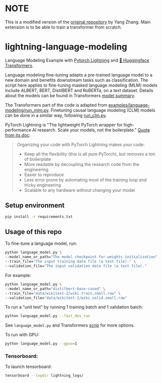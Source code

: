 # NOTE

This is a modified version of the [original repository](https://github.com/yang-zhang/lightning-language-modeling) by Yang Zhang. Main extension is to be able to train a transformer from scratch.

# lightning-language-modeling
Language Modeling Example with [Pytorch Lightning](https://pytorch-lightning.readthedocs.io/en/stable/) and [🤗 Huggingface Transformers](https://huggingface.co/transformers/).

Language modeling fine-tuning adapts a pre-trained language model to a new domain and benefits downstream tasks such as classification. 
The script here applies to fine-tuning masked language modeling (MLM) models include ALBERT, BERT, DistilBERT and RoBERTa, on a text dataset. 
Details about the models can be found in Transformers [model summary](https://huggingface.co/transformers/model_summary.html).

The Transformers part of the code is adapted from [examples/language-modeling/run_mlm.py](https://github.com/huggingface/transformers/blob/master/examples/language-modeling/run_mlm.py). Finetuning causal language modeling (CLM) models can be done in a similar way, following [run_clm.py](https://github.com/huggingface/transformers/blob/master/examples/language-modeling/run_clm.py). 

PyTorch Lightning is "The lightweight PyTorch wrapper for high-performance AI research.
Scale your models, not the boilerplate." [Quote from its doc](https://pytorch-lightning.readthedocs.io/en/latest/new-project.html):
> Organizing your code with PyTorch Lightning makes your code:
> - Keep all the flexibility (this is all pure PyTorch), but removes a ton of boilerplate
> - More readable by decoupling the research code from the engineering
> - Easier to reproduce
> - Less error prone by automating most of the training loop and tricky engineering
> - Scalable to any hardware without changing your model
 


## Setup environment
```bash
pip install -r requirements.txt
```

## Usage of this repo
To fine-tune a language model, run:
```bash
python language_model.py \ 
--model_name_or_path="The model checkpoint for weights initialization" \
--train_file="The input training data file (a text file)." \
--validation_file="The input validation data file (a text file)."
```

For example:
```bash
python language_model.py \
--model_name_or_path="distilbert-base-cased" \
--train_file="data/wikitext-2/wiki.train.small.raw" \
--validation_file="data/wikitext-2/wiki.valid.small.raw"
```

To run a “unit test” by running 1 training batch and 1 validation batch:
```bash
python language_model.py --fast_dev_run
```

See `language_model.py` and Transformers [scrip](https://github.com/huggingface/transformers/blob/master/examples/language-modeling/run_clm.py) for more options.

To run with GPU:
```bash
python language_model.py --gpus=1
```


### Tensorboard:
To launch tensorboard:
```bash
tensorboard --logdir lightning_logs/
```
